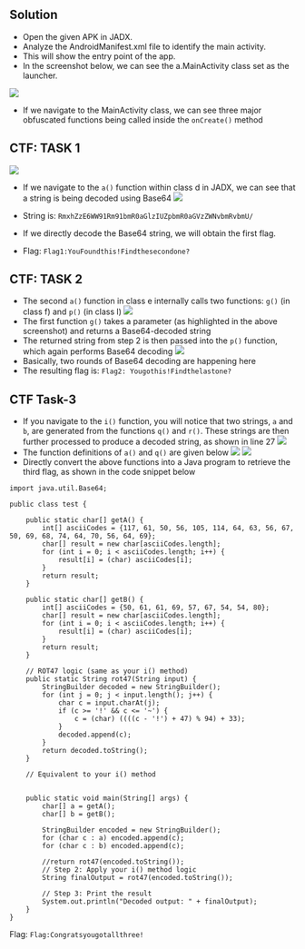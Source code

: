 ## Solution
- Open the given APK in JADX. 
- Analyze the AndroidManifest.xml file to identify the main activity. 
- This will show the entry point of the app. 
- In the screenshot below, we can see the a.MainActivity class set as the 
launcher.

![](images/image8.png)
-  If we navigate to the MainActivity class, we can see three major obfuscated 
functions being called inside the `onCreate()` method

## CTF: TASK 1 

![](images/image10.png)

- If we navigate to the `a()` function within class d in JADX, we can see that a string is being decoded using Base64
![](images/image9.png)

- String is: `RmxhZzE6WW91Rm91bmR0aGlzIUZpbmR0aGVzZWNvbmRvbmU/`
- If we directly decode the Base64 string, we will obtain the first flag.
- Flag: `Flag1:YouFoundthis!Findthesecondone? `

## CTF: TASK 2

- The second `a()` function in class e internally calls two functions: `g()` (in class f) and `p()` (in class l)
![](images/image6.png)
- The first function `g()` takes a parameter (as highlighted in the above screenshot) and returns a Base64-decoded string
- The returned string from step 2 is then passed into the `p()` function, which again performs Base64 decoding
![](images/image2.png)
- Basically, two rounds of Base64 decoding are happening here
- The resulting flag is: `Flag2: Yougothis!Findthelastone?`

## CTF Task-3 

- If you navigate to the `i()` function, you will notice that two strings, `a` and `b`, are generated from the functions `q()` and `r()`. These strings are then further processed to produce a decoded string, as shown in line 27
 ![](images/image9.png)
- The function definitions of `a()` and `q()` are given below
![](images/image5.png)
![](images/image6.png)
- Directly convert the above functions into a Java program to retrieve the third flag, as shown in the code snippet below
```
import java.util.Base64;

public class test {

    public static char[] getA() {
        int[] asciiCodes = {117, 61, 50, 56, 105, 114, 64, 63, 56, 67, 50, 69, 68, 74, 64, 70, 56, 64, 69};
        char[] result = new char[asciiCodes.length];
        for (int i = 0; i < asciiCodes.length; i++) {
            result[i] = (char) asciiCodes[i];
        }
        return result;
    }

    public static char[] getB() {
        int[] asciiCodes = {50, 61, 61, 69, 57, 67, 54, 54, 80};
        char[] result = new char[asciiCodes.length];
        for (int i = 0; i < asciiCodes.length; i++) {
            result[i] = (char) asciiCodes[i];
        }
        return result;
    }

    // ROT47 logic (same as your i() method)
    public static String rot47(String input) {
        StringBuilder decoded = new StringBuilder();
        for (int j = 0; j < input.length(); j++) {
            char c = input.charAt(j);
            if (c >= '!' && c <= '~') {
                c = (char) ((((c - '!') + 47) % 94) + 33);
            }
            decoded.append(c);
        }
        return decoded.toString();
    }

    // Equivalent to your i() method


    public static void main(String[] args) {
        char[] a = getA();
        char[] b = getB();

        StringBuilder encoded = new StringBuilder();
        for (char c : a) encoded.append(c);
        for (char c : b) encoded.append(c);

        //return rot47(encoded.toString());
        // Step 2: Apply your i() method logic
        String finalOutput = rot47(encoded.toString());

        // Step 3: Print the result
        System.out.println("Decoded output: " + finalOutput);
    }
}
```
Flag: `Flag:Congratsyougotallthree!`

 